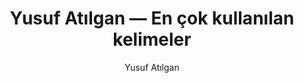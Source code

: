 ---
layout: yazar
title: Yusuf Atılgan — En çok kullanılan kelimeler
description: Yusuf Atılgan eserlerinin kelime sıklığı grafiği.
author: Yusuf Atılgan
author_slug: yusuf-atilgan
permalink: /yazar/yusuf-atilgan-en-cok-kullanilan-kelimeler/
lang: tr
titles:
- Aylak Adam
- Anayurt Oteli
- Bütün Öyküleri
- Canistan
---